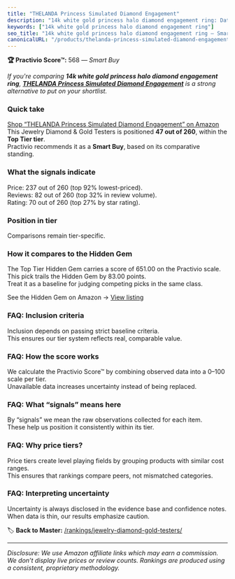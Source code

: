 ```yaml
---
title: "THELANDA Princess Simulated Diamond Engagement"
description: "14k white gold princess halo diamond engagement ring: Data-driven within Top Tier ranking using the Practivio Score™. Positioned by quality, value, demand, fin…"
keywords: ["14k white gold princess halo diamond engagement ring"]
seo_title: "14k white gold princess halo diamond engagement ring — Smart Buy Top Tier (2025)"
canonicalURL: "/products/thelanda-princess-simulated-diamond-engagement-B0D5JVLCYB/"
---
```


**🏆 Practivio Score™:** 568 — _Smart Buy_


*If you're comparing **14k white gold princess halo diamond engagement ring**, **[THELANDA Princess Simulated Diamond Engagement](https://www.amazon.com/dp/B0D5JVLCYB?tag=practivio-20)** is a strong alternative to put on your shortlist.*
### Quick take
[Shop “THELANDA Princess Simulated Diamond Engagement” on Amazon](https://www.amazon.com/dp/B0D5JVLCYB?tag=practivio-20)
This Jewelry Diamond & Gold Testers is positioned **47 out of 260**, within the **Top Tier tier**.  
Practivio recommends it as a **Smart Buy**, based on its comparative standing.

### What the signals indicate
Price: 237 out of 260 (top 92% lowest-priced).  
Reviews: 82 out of 260 (top 32% in review volume).  
Rating: 70 out of 260 (top 27% by star rating).  

### Position in tier
Comparisons remain tier-specific.

### How it compares to the Hidden Gem
The Top Tier Hidden Gem carries a score of 651.00 on the Practivio scale.  
This pick trails the Hidden Gem by 83.00 points.  
Treat it as a baseline for judging competing picks in the same class.  

See the Hidden Gem on Amazon → [View listing](https://www.amazon.com/dp/B004QYR8U6?tag=practivio-20)

### FAQ: Inclusion criteria
Inclusion depends on passing strict baseline criteria.  
This ensures our tier system reflects real, comparable value.

### FAQ: How the score works
We calculate the Practivio Score™ by combining observed data into a 0–100 scale per tier.  
Unavailable data increases uncertainty instead of being replaced.

### FAQ: What “signals” means here
By “signals” we mean the raw observations collected for each item.  
These help us position it consistently within its tier.

### FAQ: Why price tiers?
Price tiers create level playing fields by grouping products with similar cost ranges.  
This ensures that rankings compare peers, not mismatched categories.

### FAQ: Interpreting uncertainty
Uncertainty is always disclosed in the evidence base and confidence notes.  
When data is thin, our results emphasize caution.


🏷️ **Back to Master:** [/rankings/jewelry-diamond-gold-testers/](/rankings/jewelry-diamond-gold-testers/)

---
_Disclosure: We use Amazon affiliate links which may earn a commission. We don’t display live prices or review counts. Rankings are produced using a consistent, proprietary methodology._
